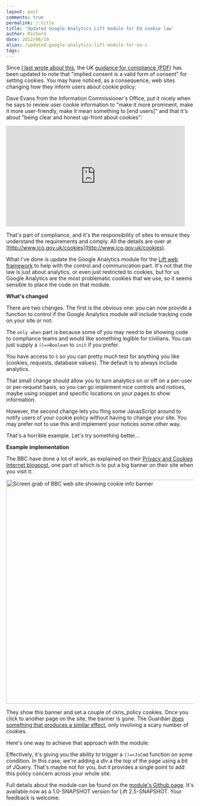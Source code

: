 ```yaml
---
layout: post
comments: true
permalink: /:title
title: 'Updated Google Analytics Lift module for EU cookie law'
author: Richard
date: 2012/06/10
alias: /updated-google-analytics-lift-module-for-eu-c
tags:
---
```



Since [I last wrote about this](http://richard.dallaway.com/jsessionid-and-the-like-plus-the-privacy-and), the UK [guidance for compliance (PDF](http://www.ico.gov.uk/for_organisations/privacy_and_electronic_communications/the_guide/~/media/documents/library/Privacy_and_electronic/Practical_application/cookies_guidance_v3.ashx)) has been updated to note that "implied consent is a valid form of consent" for setting cookies.  You may have noticed, as a consequence, web sites changing how they inform users about cookie policy.

Dave Evans from the Information Commissioner's Office, put it nicely when he says to review user cookie information to "make it more prominent, make it more user-friendly, make it mean something to [end users]" and that it's about "being clear and honest up-front about cookies":

<iframe width="480" height="270" src="https://www.youtube.com/embed/V0M8MYiGkQw?rel=0" frameborder="0" allowfullscreen="allowfullscreen"> </iframe>

That's part of compliance, and it's the responsibility of sites to ensure they understand the requirements and comply. All the details are over at
[http://www.ico.gov.uk/cookies](http://www.ico.gov.uk/cookies).

What I've done is update the Google Analytics module for the [Lift web framework](http://www.liftweb.net) to help with the control and communication part.  It's not that the law is just about analytics, or even just restricted to cookies, but for us Google Analytics are the most problematic cookies that we use, so it seems sensible to place the code on that module.

**What's changed**

There are two changes.  The first is the obvious one: you can now provide a function to control if the Google Analytics module will include tracking code on your site or not:

<script src="https://gist.github.com/2906122.js"> </script>

The `only when` part is because some of you may need to be showing code to compliance teams and would like something legible for civilians. You can just supply a `()=>Boolean` to `init` if you prefer.

You have access to `S` so you can pretty much test for anything you like (cookies, requests, database values).  The default is to always include analytics.

That small change should allow you to turn analytics on or off on a per-user or per-request basis, so you can go implement nice controls and notices, maybe using snippet and specific locations on your pages to show information.

However, the second change lets you fling some JavasScript around to notify users of your cookie policy without having to change your site. You may prefer not to use this and implement your notices some other way.

<script src="https://gist.github.com/2906148.js"> </script>


That's a horrible example.  Let's try something better...

**Example implementation**

The BBC have done a lot of work, as explained on their [Privacy and Cookies Internet blogpost](http://www.bbc.co.uk/blogs/bbcinternet/2012/05/privacy_cookies_ico.html), one part of which is to put a big banner on their site when you visit it:

<a href="http:/d6y.trovebox.com/p/s"><img width="600" alt="Screen grab of BBC web site showing cookie info banner" src="http://d6y.trovebox.com/photo/s/create/f240c/870x550.jpg"></img></a>

They show this banner and set a couple of ckns_policy cookies.  Once you click to another page on the site, the banner is gone.  The Guardian [does something that produces a similar effect](http://d6y.trovebox.com/p/t), only involving a scary number of cookies.

Here's one way to achieve that approach with the module:

<script src="https://gist.github.com/2906159.js"> </script>

Effectively, it's giving you the ability to trigger a `()=>JsCmd` function on some condition. In this case, we're adding a _div_ a the top of the page using a bit of JQuery.  That's maybe not for you, but it provides a single point to add this policy concern across your whole site.

Full details about the module can be found on the [module's Github page](https://github.com/d6y/liftmodules-googleanalytics). It's available now as a 1.0-SNAPSHOT version for Lift 2.5-SNAPSHOT. Your feedback is welcome.

